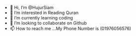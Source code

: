- 👋 Hi, I’m @HujurSiam
- 👀 I’m interested in Reading Quran
- 🌱 I’m currently learning coding
- 💞️ I’m looking to collaborate on Github
- 📫 How to reach me ...My Phone Number is (01976056576)

<!---
HujurSiam/HujurSiam is a ✨ special ✨ repository because its `README.md` (this file) appears on your GitHub profile.
You can click the Preview link to take a look at your changes.
--->
